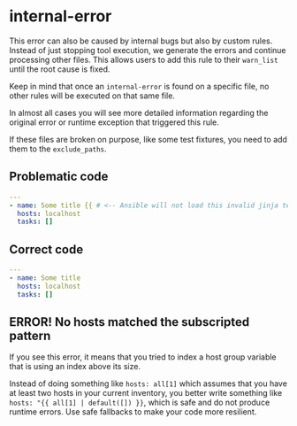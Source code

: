 # internal-error

This error can also be caused by internal bugs but also by custom rules.
Instead of just stopping tool execution, we generate the errors and continue
processing other files. This allows users to add this rule to their `warn_list`
until the root cause is fixed.

Keep in mind that once an `internal-error` is found on a specific file, no
other rules will be executed on that same file.

In almost all cases you will see more detailed information regarding the
original error or runtime exception that triggered this rule.

If these files are broken on purpose, like some test fixtures, you need to add
them to the `exclude_paths`.

## Problematic code

```yaml
---
- name: Some title {{ # <-- Ansible will not load this invalid jinja template
  hosts: localhost
  tasks: []
```

## Correct code

```yaml
---
- name: Some title
  hosts: localhost
  tasks: []
```

## ERROR! No hosts matched the subscripted pattern

If you see this error, it means that you tried to index a host group variable
that is using an index above its size.

Instead of doing something like `hosts: all[1]` which assumes that you have
at least two hosts in your current inventory, you better write something like
`hosts: "{{ all[1] | default([]) }}`, which is safe and do not produce runtime
errors. Use safe fallbacks to make your code more resilient.
